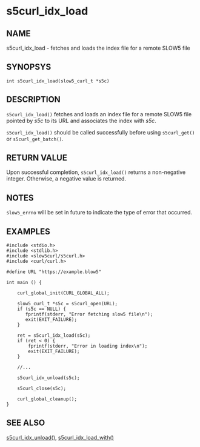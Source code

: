 # s5curl_idx_load

## NAME
s5curl_idx_load - fetches and loads the index file for a remote SLOW5 file

## SYNOPSYS
`int s5curl_idx_load(slow5_curl_t *s5c)`

## DESCRIPTION
`s5curl_idx_load()` fetches and loads an index file for a remote SLOW5 file pointed by *s5c* to its URL and associates the index with *s5c*.

`s5curl_idx_load()` should be called successfully before using `s5curl_get()` or `s5curl_get_batch()`.

## RETURN VALUE
Upon successful completion, `s5curl_idx_load()` returns a non-negative integer. Otherwise, a negative value is returned.

## NOTES
`slow5_errno` will be set in future to indicate the type of error that occurred.

## EXAMPLES
```
#include <stdio.h>
#include <stdlib.h>
#include <slow5curl/s5curl.h>
#include <curl/curl.h>

#define URL "https://example.blow5"

int main () {

    curl_global_init(CURL_GLOBAL_ALL);

    slow5_curl_t *s5c = s5curl_open(URL);
    if (s5c == NULL) {
       fprintf(stderr, "Error fetching slow5 file\n");
       exit(EXIT_FAILURE);
    }

    ret = s5curl_idx_load(s5c);
    if (ret < 0) {
        fprintf(stderr, "Error in loading index\n");
        exit(EXIT_FAILURE);
    }

    //...

    s5curl_idx_unload(s5c);

    s5curl_close(s5c);

    curl_global_cleanup();
}
```

## SEE ALSO

[s5curl_idx_unload()](s5curl_idx_unload.md), [s5curl_idx_load_with()](s5curl_idx_load_with.md)